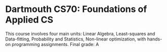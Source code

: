 # Dartmouth CS70: Foundations of Applied CS
This course involves four main units: Linear Algebra, Least-squares and Data-fitting, Probability and Statistics, Non-linear optimization, with hands-on programming assignments. Final grade: A
